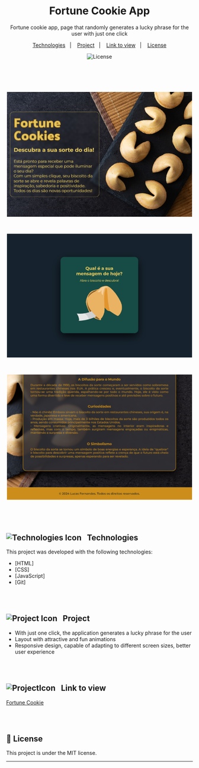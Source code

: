 <h1 align="center"> Fortune Cookie App </h1>

<p align="center">
Fortune cookie app, page that randomly generates a lucky phrase for the user with just one click
</p>

<p align="center">
  <a href="#Technologies">Technologies</a>&nbsp;&nbsp;&nbsp;|&nbsp;&nbsp;&nbsp;
  <a href="#Project">Project</a>&nbsp;&nbsp;&nbsp;|&nbsp;&nbsp;&nbsp;
  <a href="#Link-to-view">Link to view</a>&nbsp;&nbsp;&nbsp;|&nbsp;&nbsp;&nbsp;
  <a href="#memo-license">License</a>
</p>
<p align="center">
  <img alt="License" src="https://img.shields.io/static/v1?label=license&message=MIT&color=49AA26&labelColor=000000">
</p>

<br><br>
<h1 align="center">
  <img alt="Fortune cookie project" src="./assets/FortuneCookieBanner1.png" width="500"/>
</h1>

<h1 align="center">
  <img alt="Fortune cookie project" src="./assets/FortuneCookieBanner2.png" width="500"/>
</h1>

<h1 align="center">
  <img alt="Fortune cookie project" src="./assets/FortuneCookieBanner3.png" width="500"/>
</h1>

<br><br>
<h2 align="left" id="Technologies"> <img src=https://github.com/user-attachments/assets/aff6a111-103c-4037-a044-c9f9c10691cc alt="Technologies Icon" style="width:26px;">&nbsp;&nbsp; Technologies </h2>

This project was developed with the following technologies:
- [HTML]
- [CSS]
- [JavaScript]
- [Git]

<br><br>
<h2 align="left" id="Project"> <img src=https://github.com/user-attachments/assets/7ac4a526-7c35-4f2d-a851-413c7f515e2c alt="Project Icon" style="width:28px;">&nbsp;&nbsp; Project </h2>

  - With just one click, the application generates a lucky phrase for the user </br>
  - Layout with attractive and fun animations </br>
  - Responsive design, capable of adapting to different screen sizes, better user experience </br>

  <br><br>
<h2 align="left" id="Link-to-view"> <img src=https://github.com/user-attachments/assets/01c56b54-2205-4397-8f3a-ee4474e317ff alt="ProjectIcon" style="width:26px;">&nbsp;&nbsp;   Link to view </h2>

[Fortune Cookie](https://lucasfernandesm.github.io/Fortune-Cookie-App/)

<br><br>
## :memo: License

This project is under the MIT license.

---
